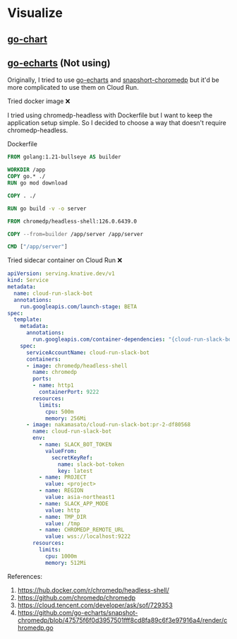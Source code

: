 # Visualize

## [go-chart](https://github.com/wcharczuk/go-chart)

## [go-echarts](github.com/go-echarts/go-echarts) (Not using)

Originally, I tried to use [go-echarts](github.com/go-echarts/go-echarts) and [snapshort-choromedp](github.com/go-echarts/snapshot-chromedp) but it'd be more complicated to use them on Cloud Run.

Tried docker image ❌

I tried using chromedp-headless with Dockerfile but I want to keep the application setup simple. So I decided to choose a way that doesn't require chromedp-headless.

Dockerfile

```Dockerfile
FROM golang:1.21-bullseye AS builder

WORKDIR /app
COPY go.* ./
RUN go mod download

COPY . ./

RUN go build -v -o server

FROM chromedp/headless-shell:126.0.6439.0

COPY --from=builder /app/server /app/server

CMD ["/app/server"]
```

Tried sidecar container on Cloud Run ❌

```yaml
apiVersion: serving.knative.dev/v1
kind: Service
metadata:
  name: cloud-run-slack-bot
  annotations:
    run.googleapis.com/launch-stage: BETA
spec:
  template:
    metadata:
      annotations:
        run.googleapis.com/container-dependencies: "{cloud-run-slack-bot: [chromedp]}"
    spec:
      serviceAccountName: cloud-run-slack-bot
      containers:
      - image: chromedp/headless-shell
        name: chromedp
        ports:
        - name: http1
          containerPort: 9222
        resources:
          limits:
            cpu: 500m
            memory: 256Mi
      - image: nakamasato/cloud-run-slack-bot:pr-2-df80568
        name: cloud-run-slack-bot
        env:
          - name: SLACK_BOT_TOKEN
            valueFrom:
              secretKeyRef:
                name: slack-bot-token
                key: latest
          - name: PROJECT
            value: <project>
          - name: REGION
            value: asia-northeast1
          - name: SLACK_APP_MODE
            value: http
          - name: TMP_DIR
            value: /tmp
          - name: CHROMEDP_REMOTE_URL
            value: wss://localhost:9222
        resources:
          limits:
            cpu: 1000m
            memory: 512Mi
```

References:

1. https://hub.docker.com/r/chromedp/headless-shell/
1. https://github.com/chromedp/chromedp
1. https://cloud.tencent.com/developer/ask/sof/729353
1. https://github.com/go-echarts/snapshot-chromedp/blob/47575f6f0d3957501fff8cd8fa89c6f3e97916a4/render/chromedp.go
